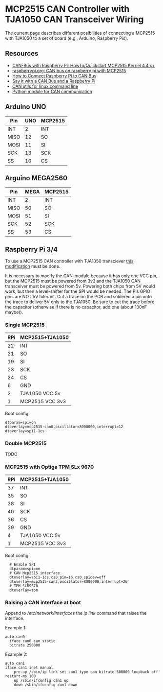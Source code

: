 # MCP2515 CAN Controller with TJA1050 CAN Transceiver Wiring

The current page describes different posibilities of connecting a MCP2515 with TJA1050 to a set of board (e.g., Arduino, Raspberry Pis).

## Resources

* [CAN-Bus with Raspberry Pi: HowTo/Quickstart MCP2515 Kernel 4.4.x+]( https://vimtut0r.com/2017/01/17/can-bus-with-raspberry-pi-howtoquickstart-mcp2515-kernel-4-4-x/)
* [raspberrypi.org: CAN bus on raspberry pi with MCP2515]( https://www.raspberrypi.org/forums/viewtopic.php?f=44&t=141052&sid=37e6879817d1f410311246f97a0a20a3)
* [How to Connect Raspberry Pi to CAN Bus]( http://youness.net/raspberry-pi/raspberry-pi-can-bus)
* [Say it with a CAN Bus and a Raspberry Pi]( https://modis.io/blog/say-it-with-a-can-bus/)
* [CAN utils for linux command line]( https://github.com/linux-can/can-utils)
* [Python module for CAN communication]( https://github.com/hardbyte/python-can)

## Arduino UNO

| Pin  | UNO  | MCP2515  |
| ---- | ---- | -------- |
| INT  | 2    | INT      |
| MISO | 12   | SO       |
| MOSI | 11   | SI       |
| SCK  | 13   | SCK      |
| SS   | 10   | CS       |

## Arguino MEGA2560

| Pin  | MEGA | MCP2515  |
| ---- | ---- | -------- |
| INT  | 2    | INT      |
| MISO | 50   | SO       |
| MOSI | 51   | SI       |
| SCK  | 52   | SCK      |
| SS   | 53   | CS       |

## Raspberry Pi 3/4

To use a MCP2515 CAN controller with TJA1050 transciever [this modification](https://forums.raspberrypi.com/viewtopic.php?f=44&t=141052&sid=37e6879817d1f410311246f97a0a20a3) must be done. 

It is necessary to modify the CAN-module because it has only one VCC pin, but the MCP2515 must be powered from 3v3 and the TJA1050 CAN transceiver must be powered from 5v. Powering both chips from 5V would work, but then a level-shifter for the SPI would be needed. The Pis GPIO pins are NOT 5V tolerant. Cut a trace on the PCB and soldered a pin onto the trace to deliver 5V only to the TJA1050. Be sure to cut the trace before the capacitor (otherwise if there is no capacitor, add one (about 100nF maybe)).

### Single MCP2515

| RPi  | MCP2515+TJA1050 |
| ---- | --------------- |
| 22   | INT             |
| 21   | SO              |
| 19   | SI              |
| 23   | SCK             |
| 24   | CS              |
| 6    | GND             |
| 2    | TJA1050 VCC 5v  |
| 1    | MCP2515 VCC 3v3 |

Boot config:

```
dtparam=spi=on
dtoverlay=mcp2515-can0,oscillator=8000000,interrupt=12
dtoverlay=spi1-1cs
```

### Double MCP2515
TODO

### MCP2515 with Optiga TPM SLx 9670

| RPi  | MCP2515+TJA1050 |
| ---- | --------------- |
| 37   | INT             |
| 35   | SO              |
| 38   | SI              |
| 40   | SCK             |
| 36   | CS              |
| 39   | GND             |
| 4    | TJA1050 VCC 5v  |
| 1    | MCP2515 VCC 3v3 |

Boot config:

```
  # Enable SPI
  dtparam=spi=on
  # CAN Mcp2515 interface
  dtoverlay=spi1-1cs,cs0_pin=16,cs0_spidev=off
  dtoverlay=mcp2515-can2,oscillator=8000000,interrupt=26
  # TPM SLB9670
  dtoverlay=tpm
```

### Raising a CAN interface at boot

Append to */etc/network/interfaces* the *ip link* command that raises the interface.

Example 1:

```
auto can0
  iface can0 can static
  bitrate 250000
```

Example 2:
```
auto can1
iface can1 inet manual
    pre-up /sbin/ip link set can1 type can bitrate 500000 loopback off restart-ms 100
    up /sbin/ifconfig can1 up
    down /sbin/ifconfig can1 down
```


